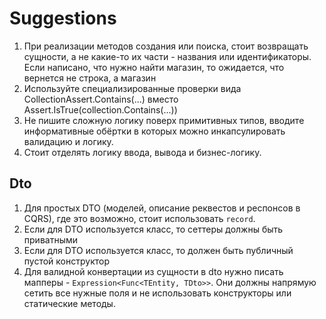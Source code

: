 # Suggestions

1. При реализации методов создания или поиска, стоит возвращать сущности, а не какие-то их части - названия или идентификаторы. Если написано, что нужно найти магазин, то ожидается, что вернется не строка, а магазин
2. Используйте специализированные проверки вида CollectionAssert.Contains(...) вместо Assert.IsTrue(collection.Contains(...))
3. Не пишите сложную логику поверх примитивных типов, вводите информативные обёртки в которых можно инкапсулировать валидацию и логику.
4. Стоит отделять логику ввода, вывода и бизнес-логику.


## Dto
1. Для простых DTO (моделей, описание реквестов и респонсов в CQRS), где это возможно, стоит использовать `record`.
2. Если для DTO используется класс, то сеттеры должны быть приватными
2. Если для DTO используется класс, то должен быть публичный пустой конструктор
4. Для валидной конвертации из сущности в dto нужно писать мапперы - `Expression<Func<TEntity, TDto>>`. Они должны напрямую сетить все нужные поля и не использовать конструкторы или статические методы.
